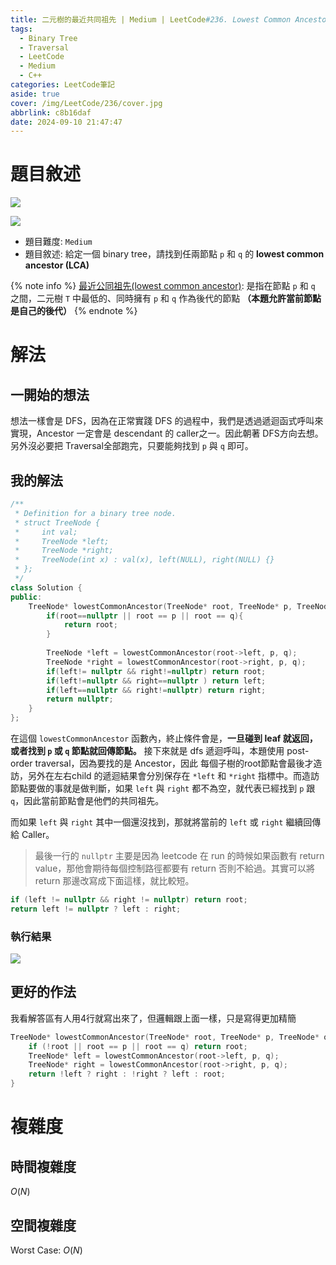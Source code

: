```yaml
---
title: 二元樹的最近共同祖先 | Medium | LeetCode#236. Lowest Common Ancestor of a Binary Tree
tags:
  - Binary Tree
  - Traversal
  - LeetCode
  - Medium
  - C++
categories: LeetCode筆記
aside: true
cover: /img/LeetCode/236/cover.jpg
abbrlink: c8b16daf
date: 2024-09-10 21:47:47
---
```


# 題目敘述

![](/img/LeetCode/236/question.png)

![](/img/LeetCode/236/question2.png)

- 題目難度: `Medium`
- 題目敘述: 給定一個 binary tree，請找到任兩節點 `p` 和 `q` 的 **lowest common ancestor (LCA)**

{% note info %}
[最近公同祖先(lowest common ancestor)](https://zh.wikipedia.org/wiki/%E6%9C%80%E8%BF%91%E5%85%AC%E5%85%B1%E7%A5%96%E5%85%88_(%E5%9B%BE%E8%AE%BA)): 是指在節點 `p` 和 `q` 之間，二元樹 `T` 中最低的、同時擁有 `p` 和 `q` 作為後代的節點 **（本題允許當前節點是自己的後代）**
{% endnote %}

# 解法

## 一開始的想法

想法一樣會是 DFS，因為在正常實踐 DFS 的過程中，我們是透過遞迴函式呼叫來實現，Ancestor 一定會是 descendant 的 caller之一。因此朝著 DFS方向去想。另外沒必要把 Traversal全部跑完，只要能夠找到 `p` 與 `q` 即可。

## 我的解法

```cpp
/**
 * Definition for a binary tree node.
 * struct TreeNode {
 *     int val;
 *     TreeNode *left;
 *     TreeNode *right;
 *     TreeNode(int x) : val(x), left(NULL), right(NULL) {}
 * };
 */
class Solution {
public:
    TreeNode* lowestCommonAncestor(TreeNode* root, TreeNode* p, TreeNode* q){
        if(root==nullptr || root == p || root == q){
            return root;
        }
        
        TreeNode *left = lowestCommonAncestor(root->left, p, q);
        TreeNode *right = lowestCommonAncestor(root->right, p, q);
        if(left!= nullptr && right!=nullptr) return root;
        if(left!=nullptr && right==nullptr ) return left;
        if(left==nullptr && right!=nullptr) return right;
        return nullptr;
    }
};
```

在這個 `lowestCommonAncestor` 函數內，終止條件會是，**一旦碰到 leaf 就返回，或者找到 `p` 或 `q` 節點就回傳節點。** 接下來就是 dfs 遞迴呼叫，本題使用 post-order traversal，因為要找的是 Ancestor，因此 每個子樹的root節點會最後才造訪，另外在左右child 的遞迴結果會分別保存在 `*left` 和 `*right` 指標中。而造訪節點要做的事就是做判斷，如果 `left` 與 `right` 都不為空，就代表已經找到 `p` 跟 `q`，因此當前節點會是他們的共同祖先。

而如果 `left` 與 `right` 其中一個還沒找到，那就將當前的 `left` 或 `right` 繼續回傳給 Caller。

> 最後一行的 `nullptr` 主要是因為 leetcode 在 run 的時候如果函數有 return value，那他會期待每個控制路徑都要有 return 否則不給過。其實可以將 return 那邊改寫成下面這樣，就比較短。

```cpp
if (left != nullptr && right != nullptr) return root; 
return left != nullptr ? left : right; 
```

### 執行結果

![](/img/LeetCode/236/result.png)

## 更好的作法

我看解答區有人用4行就寫出來了，但邏輯跟上面一樣，只是寫得更加精簡

```cpp
TreeNode* lowestCommonAncestor(TreeNode* root, TreeNode* p, TreeNode* q) {
    if (!root || root == p || root == q) return root;
    TreeNode* left = lowestCommonAncestor(root->left, p, q);
    TreeNode* right = lowestCommonAncestor(root->right, p, q);
    return !left ? right : !right ? left : root;
}
```

# 複雜度

## 時間複雜度

$O(N)$

## 空間複雜度

Worst Case: $O(N)$